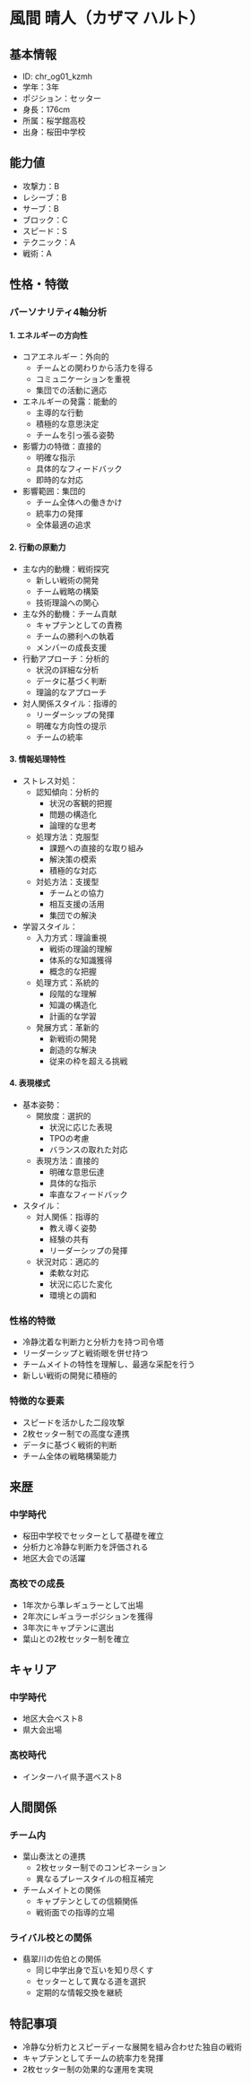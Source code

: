 # 風間 晴人（カザマ ハルト）

## 基本情報

- ID: chr_og01_kzmh
- 学年：3年
- ポジション：セッター
- 身長：176cm
- 所属：桜学館高校
- 出身：桜田中学校

## 能力値

- 攻撃力：B
- レシーブ：B
- サーブ：B
- ブロック：C
- スピード：S
- テクニック：A
- 戦術：A

## 性格・特徴

### パーソナリティ4軸分析

#### 1. エネルギーの方向性

- コアエネルギー：外向的
  - チームとの関わりから活力を得る
  - コミュニケーションを重視
  - 集団での活動に適応
- エネルギーの発露：能動的
  - 主導的な行動
  - 積極的な意思決定
  - チームを引っ張る姿勢
- 影響力の特徴：直接的
  - 明確な指示
  - 具体的なフィードバック
  - 即時的な対応
- 影響範囲：集団的
  - チーム全体への働きかけ
  - 統率力の発揮
  - 全体最適の追求

#### 2. 行動の原動力

- 主な内的動機：戦術探究
  - 新しい戦術の開発
  - チーム戦略の構築
  - 技術理論への関心
- 主な外的動機：チーム貢献
  - キャプテンとしての責務
  - チームの勝利への執着
  - メンバーの成長支援
- 行動アプローチ：分析的
  - 状況の詳細な分析
  - データに基づく判断
  - 理論的なアプローチ
- 対人関係スタイル：指導的
  - リーダーシップの発揮
  - 明確な方向性の提示
  - チームの統率

#### 3. 情報処理特性

- ストレス対処：
  - 認知傾向：分析的
    - 状況の客観的把握
    - 問題の構造化
    - 論理的な思考
  - 処理方法：克服型
    - 課題への直接的な取り組み
    - 解決策の模索
    - 積極的な対応
  - 対処方法：支援型
    - チームとの協力
    - 相互支援の活用
    - 集団での解決
- 学習スタイル：
  - 入力方式：理論重視
    - 戦術の理論的理解
    - 体系的な知識獲得
    - 概念的な把握
  - 処理方式：系統的
    - 段階的な理解
    - 知識の構造化
    - 計画的な学習
  - 発展方式：革新的
    - 新戦術の開発
    - 創造的な解決
    - 従来の枠を超える挑戦

#### 4. 表現様式

- 基本姿勢：
  - 開放度：選択的
    - 状況に応じた表現
    - TPOの考慮
    - バランスの取れた対応
  - 表現方法：直接的
    - 明確な意思伝達
    - 具体的な指示
    - 率直なフィードバック
- スタイル：
  - 対人関係：指導的
    - 教え導く姿勢
    - 経験の共有
    - リーダーシップの発揮
  - 状況対応：適応的
    - 柔軟な対応
    - 状況に応じた変化
    - 環境との調和

### 性格的特徴

- 冷静沈着な判断力と分析力を持つ司令塔
- リーダーシップと戦術眼を併せ持つ
- チームメイトの特性を理解し、最適な采配を行う
- 新しい戦術の開発に積極的

### 特徴的な要素

- スピードを活かした二段攻撃
- 2枚セッター制での高度な連携
- データに基づく戦術的判断
- チーム全体の戦略構築能力

## 来歴

### 中学時代

- 桜田中学校でセッターとして基礎を確立
- 分析力と冷静な判断力を評価される
- 地区大会での活躍

### 高校での成長

- 1年次から準レギュラーとして出場
- 2年次にレギュラーポジションを獲得
- 3年次にキャプテンに選出
- 葉山との2枚セッター制を確立

## キャリア

### 中学時代

- 地区大会ベスト8
- 県大会出場

### 高校時代

- インターハイ県予選ベスト8

## 人間関係

### チーム内

- 葉山奏汰との連携
  - 2枚セッター制でのコンビネーション
  - 異なるプレースタイルの相互補完
- チームメイトとの関係
  - キャプテンとしての信頼関係
  - 戦術面での指導的立場

### ライバル校との関係

- 翡翠川の佐伯との関係
  - 同じ中学出身で互いを知り尽くす
  - セッターとして異なる道を選択
  - 定期的な情報交換を継続

## 特記事項

- 冷静な分析力とスピーディーな展開を組み合わせた独自の戦術
- キャプテンとしてチームの統率力を発揮
- 2枚セッター制の効果的な運用を実現
